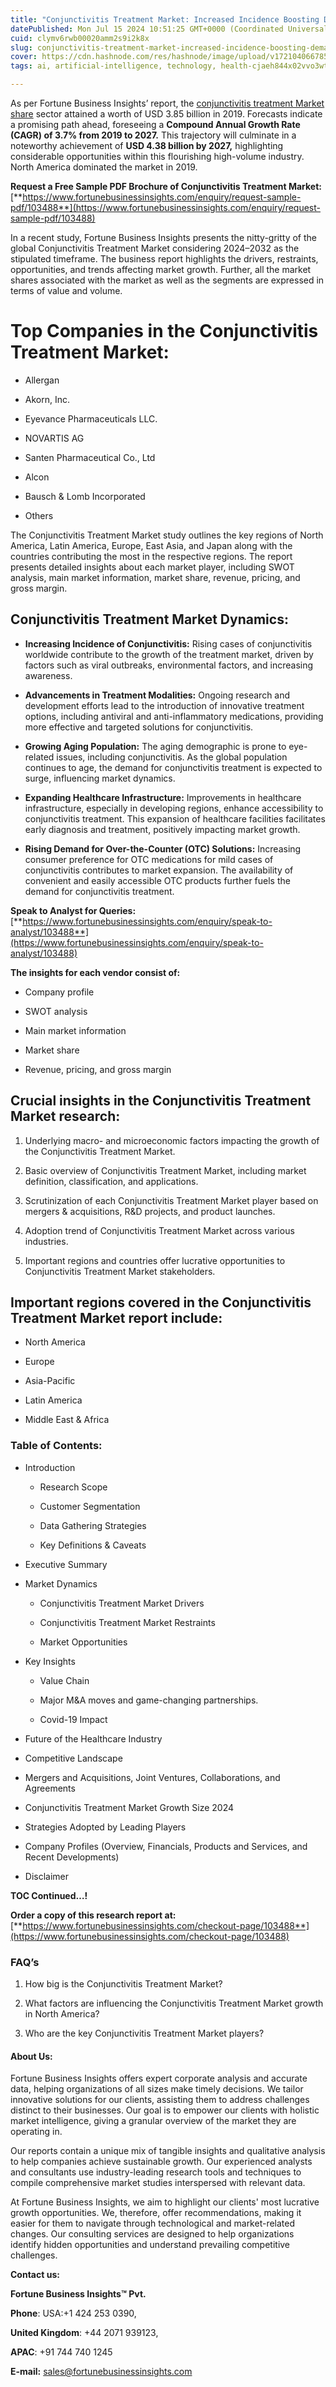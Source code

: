 ```yaml
---
title: "Conjunctivitis Treatment Market: Increased Incidence Boosting Demand"
datePublished: Mon Jul 15 2024 10:51:25 GMT+0000 (Coordinated Universal Time)
cuid: clymv6rwb00020amm2s9i2k8x
slug: conjunctivitis-treatment-market-increased-incidence-boosting-demand
cover: https://cdn.hashnode.com/res/hashnode/image/upload/v1721040667855/a6c48dc1-9c11-4ca9-af04-011631f2465d.png
tags: ai, artificial-intelligence, technology, health-cjaeh844x02vvo3wtj5r2s75q, healthcare

---
```


As per Fortune Business Insights’ report, the [conjunctivitis treatment Market share](https://www.fortunebusinessinsights.com/conjunctivitis-treatment-market-103488) sector attained a worth of USD 3.85 billion in 2019. Forecasts indicate a promising path ahead, foreseeing a **Compound Annual Growth Rate (CAGR) of 3.7% from 2019 to 2027.** This trajectory will culminate in a noteworthy achievement of **USD 4.38 billion by 2027,** highlighting considerable opportunities within this flourishing high-volume industry. North America dominated the market in 2019.

**Request a Free Sample PDF Brochure of Conjunctivitis Treatment Market:** [**https://www.fortunebusinessinsights.com/enquiry/request-sample-pdf/103488**](https://www.fortunebusinessinsights.com/enquiry/request-sample-pdf/103488)

In a recent study, Fortune Business Insights presents the nitty-gritty of the global Conjunctivitis Treatment Market considering 2024–2032 as the stipulated timeframe. The business report highlights the drivers, restraints, opportunities, and trends affecting market growth. Further, all the market shares associated with the market as well as the segments are expressed in terms of value and volume.

# **Top Companies in the Conjunctivitis Treatment Market:**

* Allergan
    
* Akorn, Inc.
    
* Eyevance Pharmaceuticals LLC.
    
* NOVARTIS AG
    
* Santen Pharmaceutical Co., Ltd
    
* Alcon
    
* Bausch & Lomb Incorporated
    
* Others
    

The Conjunctivitis Treatment Market study outlines the key regions of North America, Latin America, Europe, East Asia, and Japan along with the countries contributing the most in the respective regions. The report presents detailed insights about each market player, including SWOT analysis, main market information, market share, revenue, pricing, and gross margin.

## Conjunctivitis Treatment Market **Dynamics**:

* **Increasing Incidence of Conjunctivitis:** Rising cases of conjunctivitis worldwide contribute to the growth of the treatment market, driven by factors such as viral outbreaks, environmental factors, and increasing awareness.
    
* **Advancements in Treatment Modalities:** Ongoing research and development efforts lead to the introduction of innovative treatment options, including antiviral and anti-inflammatory medications, providing more effective and targeted solutions for conjunctivitis.
    
* **Growing Aging Population:** The aging demographic is prone to eye-related issues, including conjunctivitis. As the global population continues to age, the demand for conjunctivitis treatment is expected to surge, influencing market dynamics.
    
* **Expanding Healthcare Infrastructure:** Improvements in healthcare infrastructure, especially in developing regions, enhance accessibility to conjunctivitis treatment. This expansion of healthcare facilities facilitates early diagnosis and treatment, positively impacting market growth.
    
* **Rising Demand for Over-the-Counter (OTC) Solutions:** Increasing consumer preference for OTC medications for mild cases of conjunctivitis contributes to market expansion. The availability of convenient and easily accessible OTC products further fuels the demand for conjunctivitis treatment.
    

**Speak to Analyst for Queries:** [**https://www.fortunebusinessinsights.com/enquiry/speak-to-analyst/103488**](https://www.fortunebusinessinsights.com/enquiry/speak-to-analyst/103488)

**The insights for each vendor consist of:**

* Company profile
    
* SWOT analysis
    
* Main market information
    
* Market share
    
* Revenue, pricing, and gross margin
    

## **Crucial insights in the Conjunctivitis Treatment Market research:**

1. Underlying macro- and microeconomic factors impacting the growth of the Conjunctivitis Treatment Market.
    
2. Basic overview of Conjunctivitis Treatment Market, including market definition, classification, and applications.
    
3. Scrutinization of each Conjunctivitis Treatment Market player based on mergers & acquisitions, R&D projects, and product launches.
    
4. Adoption trend of Conjunctivitis Treatment Market across various industries.
    
5. Important regions and countries offer lucrative opportunities to Conjunctivitis Treatment Market stakeholders.
    

## **Important regions covered in the Conjunctivitis Treatment Market report include:**

* North America
    
* Europe
    
* Asia-Pacific
    
* Latin America
    
* Middle East & Africa
    

### **Table of Contents:**

* Introduction
    
    * Research Scope
        
    * Customer Segmentation
        
    * Data Gathering Strategies
        
    * Key Definitions & Caveats
        
* Executive Summary
    
* Market Dynamics
    
    * Conjunctivitis Treatment Market Drivers
        
    * Conjunctivitis Treatment Market Restraints
        
    * Market Opportunities
        
* Key Insights
    
    * Value Chain
        
    * Major M&A moves and game-changing partnerships.
        
    * Covid-19 Impact
        
* Future of the Healthcare Industry
    
* Competitive Landscape
    
* Mergers and Acquisitions, Joint Ventures, Collaborations, and Agreements
    
* Conjunctivitis Treatment Market Growth Size 2024
    
* Strategies Adopted by Leading Players
    
* Company Profiles (Overview, Financials, Products and Services, and Recent Developments)
    
* Disclaimer
    

**TOC Continued…!**

**Order a copy of this research report at:** [**https://www.fortunebusinessinsights.com/checkout-page/103488**](https://www.fortunebusinessinsights.com/checkout-page/103488)

### **FAQ’s**

1. How big is the Conjunctivitis Treatment Market?
    
2. What factors are influencing the Conjunctivitis Treatment Market growth in North America?
    
3. Who are the key Conjunctivitis Treatment Market players?
    

#### **About Us:**

Fortune Business Insights offers expert corporate analysis and accurate data, helping organizations of all sizes make timely decisions. We tailor innovative solutions for our clients, assisting them to address challenges distinct to their businesses. Our goal is to empower our clients with holistic market intelligence, giving a granular overview of the market they are operating in.

Our reports contain a unique mix of tangible insights and qualitative analysis to help companies achieve sustainable growth. Our experienced analysts and consultants use industry-leading research tools and techniques to compile comprehensive market studies interspersed with relevant data.

At Fortune Business Insights, we aim to highlight our clients' most lucrative growth opportunities. We, therefore, offer recommendations, making it easier for them to navigate through technological and market-related changes. Our consulting services are designed to help organizations identify hidden opportunities and understand prevailing competitive challenges.

**Contact us:**

**Fortune Business Insights™ Pvt.**

**Phone**: USA:+1 424 253 0390,

**United Kingdom**: +44 2071 939123,

**APAC**: +91 744 740 1245

**E-mail:** [sales@fortunebusinessinsights.com](mailto:sales@fortunebusinessinsights.com)